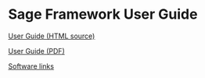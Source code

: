 # Sage Framework User Guide

[User Guide (HTML source)](https://github.com/USNavalResearchLaboratory/sageframework/blob/master/doc/singlehtml/index.html)

[User Guide (PDF)](https://github.com/USNavalResearchLaboratory/sageframework/blob/master/SAGEUserGuide.pdf)

[Software links](https://github.com/USNavalResearchLaboratory/sageframework/tree/master/src/_downloads)
